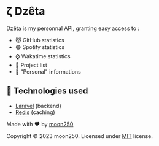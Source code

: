 # ζ Dzêta

Dzêta is my personnal API, granting easy access to :
- 🐱 GitHub statistics
- 🟢 Spotify statistics
- ⌚ Wakatime statistics
- 📄 Project list
- ️👨 "Personal" informations

## 🔋 Technologies used
- [Laravel](https://laravel.com) (backend)
- [Redis](https://redis.com) (caching)

Made with ♥️ by [moon250](https://github.com/moon250)  

Copyright ©️ 2023 moon250. Licensed under [MIT](https://github.com/moon250/dzeta/blob/master/LICENSE) license.
